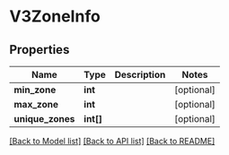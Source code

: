 # V3ZoneInfo

## Properties
Name | Type | Description | Notes
------------ | ------------- | ------------- | -------------
**min_zone** | **int** |  | [optional] 
**max_zone** | **int** |  | [optional] 
**unique_zones** | **int[]** |  | [optional] 

[[Back to Model list]](../../README.md#documentation-for-models) [[Back to API list]](../../README.md#documentation-for-api-endpoints) [[Back to README]](../../README.md)

